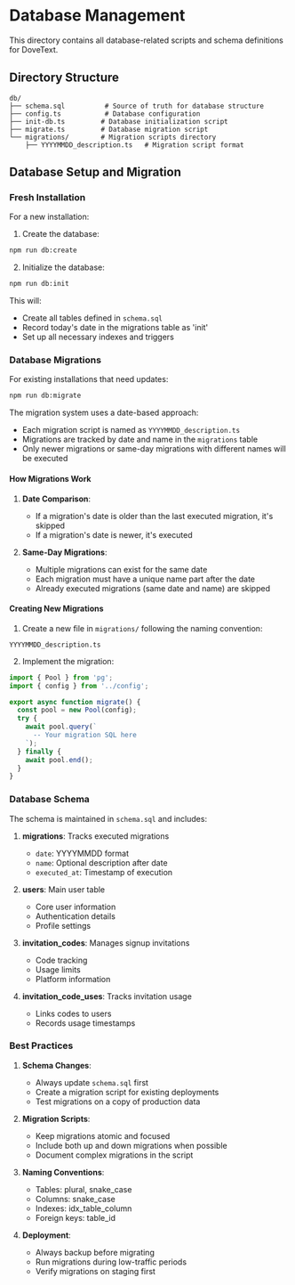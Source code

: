 # Database Management

This directory contains all database-related scripts and schema definitions for DoveText.

## Directory Structure

```
db/
├── schema.sql          # Source of truth for database structure
├── config.ts           # Database configuration
├── init-db.ts         # Database initialization script
├── migrate.ts         # Database migration script
└── migrations/        # Migration scripts directory
    ├── YYYYMMDD_description.ts   # Migration script format
```

## Database Setup and Migration

### Fresh Installation

For a new installation:

1. Create the database:
```bash
npm run db:create
```

2. Initialize the database:
```bash
npm run db:init
```

This will:
- Create all tables defined in `schema.sql`
- Record today's date in the migrations table as 'init'
- Set up all necessary indexes and triggers

### Database Migrations

For existing installations that need updates:

```bash
npm run db:migrate
```

The migration system uses a date-based approach:
- Each migration script is named as `YYYYMMDD_description.ts`
- Migrations are tracked by date and name in the `migrations` table
- Only newer migrations or same-day migrations with different names will be executed

#### How Migrations Work

1. **Date Comparison**:
   - If a migration's date is older than the last executed migration, it's skipped
   - If a migration's date is newer, it's executed

2. **Same-Day Migrations**:
   - Multiple migrations can exist for the same date
   - Each migration must have a unique name part after the date
   - Already executed migrations (same date and name) are skipped

#### Creating New Migrations

1. Create a new file in `migrations/` following the naming convention:
```
YYYYMMDD_description.ts
```

2. Implement the migration:
```typescript
import { Pool } from 'pg';
import { config } from '../config';

export async function migrate() {
  const pool = new Pool(config);
  try {
    await pool.query(`
      -- Your migration SQL here
    `);
  } finally {
    await pool.end();
  }
}
```

### Database Schema

The schema is maintained in `schema.sql` and includes:

1. **migrations**: Tracks executed migrations
   - `date`: YYYYMMDD format
   - `name`: Optional description after date
   - `executed_at`: Timestamp of execution

2. **users**: Main user table
   - Core user information
   - Authentication details
   - Profile settings

3. **invitation_codes**: Manages signup invitations
   - Code tracking
   - Usage limits
   - Platform information

4. **invitation_code_uses**: Tracks invitation usage
   - Links codes to users
   - Records usage timestamps

### Best Practices

1. **Schema Changes**:
   - Always update `schema.sql` first
   - Create a migration script for existing deployments
   - Test migrations on a copy of production data

2. **Migration Scripts**:
   - Keep migrations atomic and focused
   - Include both up and down migrations when possible
   - Document complex migrations in the script

3. **Naming Conventions**:
   - Tables: plural, snake_case
   - Columns: snake_case
   - Indexes: idx_table_column
   - Foreign keys: table_id

4. **Deployment**:
   - Always backup before migrating
   - Run migrations during low-traffic periods
   - Verify migrations on staging first
